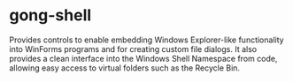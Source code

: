 gong-shell
==========

Provides controls to enable embedding Windows Explorer-like functionality into WinForms programs and for creating custom file dialogs. It also provides a clean interface into the Windows Shell Namespace from code, allowing easy access to virtual folders such as the Recycle Bin.
